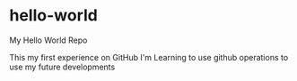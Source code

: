 # hello-world
My Hello World Repo


This my first experience on GitHub
I'm Learning to use github operations to use my future developments




